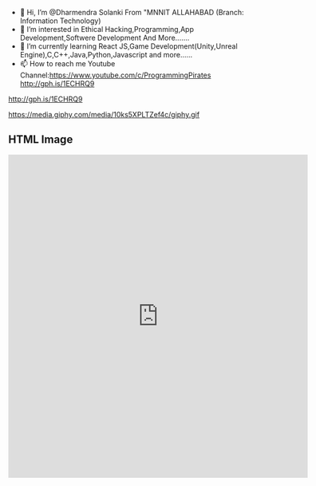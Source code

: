- 👋 Hi, I’m @Dharmendra Solanki From "MNNIT ALLAHABAD (Branch: Information Technology)
- 👀 I’m interested in Ethical Hacking,Programming,App Development,Softwere Development And More.......
- 🌱 I’m currently learning React JS,Game Development(Unity,Unreal Engine),C,C++,Java,Python,Javascript and more......
- 📫 How to reach me Youtube Channel:https://www.youtube.com/c/ProgrammingPirates
http://gph.is/1ECHRQ9


http://gph.is/1ECHRQ9








https://media.giphy.com/media/10ks5XPLTZef4c/giphy.gif

 
<html>
<body>

<h2>HTML Image</h2>
<iframe src="https://assets.pinterest.com/ext/embed.html?id=506936501809850870" height="648" width="600" frameborder="0" scrolling="no" ></iframe>

</body>
</html>



<!---
ProgrammingPirates/ProgrammingPirates is a ✨ special ✨ repository because its `README.md` (this file) appears on your GitHub profile.
You can click the Preview link to take a look at your changes.
--->
